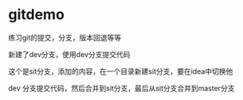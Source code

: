 # gitdemo
练习git的提交，分支，版本回退等等

新建了dev分支，使用dev分支提交代码

这个是sit分支，添加的内容，在一个目录新建sit分支，要在idea中切换他

dev 分支提交代码，然后合并到sit分支，最后从sit分支合并到master分支

